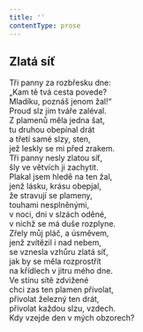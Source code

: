 ```yaml
---
title: ''
contentType: prose
---
```


## Zlatá síť

Tři panny za rozbřesku dne:  
„Kam tě tvá cesta povede?  
Mladíku, poznáš jenom žal!“  
Proud slz jim tváře zaléval.  
Z plamenů měla jedna šat,  
tu druhou obepínal drát  
a třetí samé slzy, sten,  
jež leskly se mi před zrakem.  
Tři panny nesly zlatou síť,  
šly ve větvích ji zachytit.  
Plakal jsem hledě na ten žal,  
jenž lásku, krásu obepjal,  
že stravují se plameny,  
touhami nesplněnými,  
v noci, dni v slzách oděné,  
v nichž se má duše rozplyne.  
Zřely můj pláč, a úsměvem,  
jenž zvítězil i nad nebem,  
se vznesla vzhůru zlatá síť,  
jak by se měla rozprostřít  
na křídlech v jitru mého dne.  
Ve stínu sítě zdvižené  
chci zas ten plamen přivolat,  
přivolat železný ten drát,  
přivolat každou slzu, vzdech.  
Kdy vzejde den v mých obzorech?
